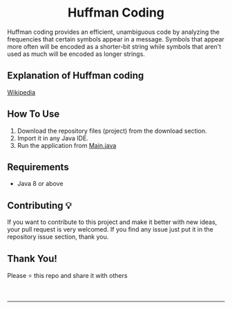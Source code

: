 <h1 align="center"> Huffman Coding </h1>

Huffman coding provides an efficient, unambiguous code by analyzing the frequencies that certain symbols appear in a message. Symbols that appear more often will be encoded as a shorter-bit string while symbols that aren't used as much will be encoded as longer strings.

## Explanation of Huffman coding 

<a href="https://en.wikipedia.org/wiki/Huffman_coding">Wikipedia</a>


## How To Use 
1. Download the repository files (project) from the download section.
2. Import it in any Java IDE.
3. Run the application from <a href="Huffman Coding- Decoding/main.java">Main.java</a>


## Requirements
- Java 8 or above



## Contributing 💡
If you want to contribute to this project and make it better with new ideas, your pull request is very welcomed.
If you find any issue just put it in the repository issue section, thank you.


## Thank You!
Please ⭐️ this repo and share it with others


<br>


-----------

